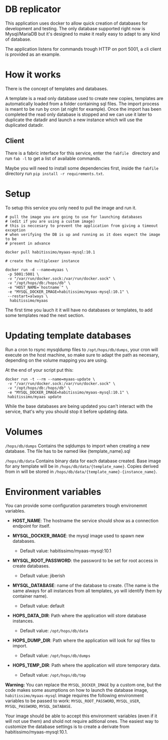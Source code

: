 # DB replicator

This application uses docker to allow quick creation of databases for development and testing. The only database supported right now is Mysql/MariaDB but it's designed to make it really easy to adapt to any kind of database.

The application listens for commands trough HTTP on port 5001, a cli client is provided as an example.

# How it works

There is the concept of templates and databases.

A template is a read only database used to create new copies, templates are automatically loaded from a folder containing sql files. The import process is meant to be run by cron (at night for example). Once the import has been completed the read only database is stopped and we can use it later to duplicate the datadir and launch a new instance which will use the duplicated datadir.

## Client

There is a fabric interface for this service, enter the `fabfile ` directory and run `fab -l` to get a list of available commands.

Maybe you will need to install some dependencies first, inside the `fabfile` directory run `pip install -r requirements.txt`.

# Setup

To setup this service you only need to pull the image and run it.

```
# pull the image you are going to use for launching databases
# (edit if you are using a custom image)
# this is neccesary to prevent the application from giving a timeout exception
# when verifying the DB is up and running as it does expect the image to be
# present in advance

docker pull habitissimo/myaas-mysql:10.1

# create the multiplexer instance

docker run -d --name=myaas \
 -p 5001:5001 \
 -v "/var/run/docker.sock:/var/run/docker.sock" \
 -v "/opt/hops/db:/hops/db" \
 -e "HOST_NAME=`hostname`" \
 -e "MYSQL_DOCKER_IMAGE=habitissimo/myaas-mysql:10.1" \
 --restart=always \
  habitissimo/myaas
```

The first time you lauch it it will have no databases or templates, to add some templates read the next section.

# Updating template databases

Run a cron to rsync mysqldump files to `/opt/hops/db/dumps`, your cron will execute on the host machine, so make sure to adapt the path as necesary, depending on the volume mapping you are using.

At the end of your script put this:
```
docker run -t --rm --name=myaas-update \
 -v "/var/run/docker.sock:/var/run/docker.sock" \
 -v "/opt/hops/db:/hops/db" \
 -e "MYSQL_DOCKER_IMAGE=habitissimo/myaas-mysql:10.1" \
 habitissimo/myaas update
```

While the base databases are being updated you can't interact with the service, that's why you should stop it before updating data.

# Volumes

`/hops/db/dumps`
  Contains the sqldumps to import when creating a new database. The file has to be named like {template_name}.sql

`/hops/db/data`
  Contains binary data for each database created.
  Base image for any template will be in `/hops/db/data/{template_name}`.
  Copies derived from in will be stored in `/hops/db/data/{template_name}-{instance_name}`.

# Environment variables

You can provide some configuration parameters trough environemnt variables.

 * **HOST_NAME**: The hostname the service should show as a connection endpoint for itself.
 
 * **MYSQL_DOCKER_IMAGE**: the mysql image used to spawn new databases.
    * Default value: habitissimo/myaas-mysql:10.1
    
 * **MYSQL_ROOT_PASSWORD**: the password to be set for root access in create databases.
    * Default value: jiberish
    
 * **MYSQL_DATABASE**: name of the database to create. (The name is the same always for all instances from all templates, yo will identify them by container name).
    * Default value: default
    
 * **HOPS_DATA_DIR**: Path where the application will store database instances.
    * Default value: `/opt/hops/db/data`
    
 * **HOPS_DUMP_DIR**: Path where the application will look for sql files to import.
    * Default value: `/opt/hops/db/dumps`
     
 * **HOPS_TEMP_DIR**: Path where the application will store temporary data.
    * Default value: `/opt/hops/db/tmp`

**Warning:** You can replace the `MYSQL_DOCKER_IMAGE` by a custom one, but the code makes some asumptions on how to launch the database image, `habitissimo/myaas-mysql` image requires the following environment variables to be passed to work: `MYSQL_ROOT_PASSWORD`, `MYSQL_USER`, `MYSQL_PASSWORD`, `MYSQL_DATABASE`.

Your image should be able to accept this environment variables (even if it will not use them) and shold not require aditional ones. The easiest way to customize the database settings is to create a derivate from habitissimo/myaas-mysql:10.1.
